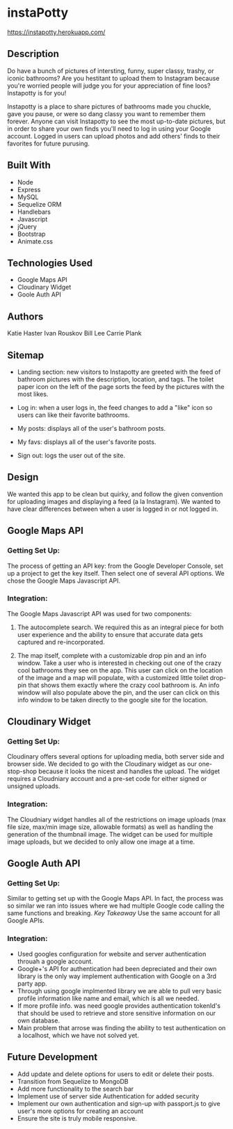 # instaPotty

https://instapotty.herokuapp.com/  

## Description

Do have a bunch of pictures of intersting, funny, super classy, trashy, or iconic bathrooms? Are you hestitant to upload them to Instagram because you're worried people will judge you for your appreciation of fine loos? Instapotty is for you! 

Instapotty is a place to share pictures of bathrooms made you chuckle, gave you pause, or were so dang classy you want to remember them forever. Anyone can visit Instapotty to see the most up-to-date pictures, but in order to share your own finds you'll need to log in using your Google account. Logged in users can upload photos and add others' finds to their favorites for future purusing.

## Built With

* Node
* Express
* MySQL
* Sequelize ORM
* Handlebars
* Javascript
* jQuery
* Bootstrap
* Animate.css

## Technologies Used

* Google Maps API
* Cloudinary Widget
* Goole Auth API 

## Authors

Katie Haster 
Ivan Rouskov 
Bill Lee
Carrie Plank

## Sitemap

- Landing section: new visitors to Instapotty are greeted with the feed of bathroom pictures with the description, location, and tags. The toilet paper icon on the left of the page sorts the feed by the pictures with the most likes. 

- Log in: when a user logs in, the feed changes to add a "like" icon so users can like their favorite bathrooms. 

- My posts: displays all of the user's bathroom posts.

- My favs: displays all of the user's favorite posts.

- Sign out: logs the user out of the site. 

## Design

We wanted this app to be clean but quirky, and follow the given convention for uploading images and displaying a feed (a la Instagram). We wanted to have clear differences between when a user is logged in or not logged in. 

## Google Maps API

### Getting Set Up: ###

The process of getting an API key: from the Google Developer Console, set up a project to get the key itself. Then select one of several API options. We chose the Google Maps Javascript API.

### Integration: ###

The Google Maps Javascript API was used for two components:

1. The autocomplete search. We required this as an integral piece for both user experience and the ability to ensure that accurate data gets captured and re-incorporated.

2. The map itself, complete with a customizable drop pin and an info window. 
Take a user who is interested in checking out one of the crazy cool bathrooms they see on the app. 
This user can click on the location of the image and a map will populate, with a customized little toilet drop-pin that shows them exactly where the crazy cool bathroom is. An info window will also populate
above the pin, and the user can click on this info window to be taken directly to
the google site for the location.

## Cloudinary Widget

### Getting Set Up: ###

Cloudinary offers several options for uploading media, both server side and browser side. We decided to go with the Cloudinary widget as our one-stop-shop because it looks the nicest and handles the upload. The widget requires a Cloudniary account and a pre-set code for either signed or unsigned uploads. 

### Integration: ###

The Cloudniary widget handles all of the restrictions on image uploads (max file size, max/min image size, allowable formats) as well as handling the generation of the thumbnail image. The widget can be used for multiple image uploads, but we decided to only allow one image at a time. 

## Google Auth API

### Getting Set Up: ###

Similar to getting set up with the Google Maps API. In fact, the process was so similar we ran into issues where we had multiple Google code calling the same functions and breaking. *Key Takeaway* Use the same account for all Google APIs.

### Integration: ###

* Used googles configuration for website and server authentication throuah a google account.
* Google+'s API for authentication had been depreciated and their own library is the only way
implement authentication with Google on a 3rd party app.
* Through using google implmented library we are able to pull very basic profile information
like name and email, which is all we needed.
* If more profile info. was need google provides authentication tokenId's that should be used to 
retrieve and store sensitive information on our own database.
* Main problem that arrose was finding the ability to test authentication on a localhost, which
we have not solved yet.

## Future Development 

* Add update and delete options for users to edit or delete their posts.
* Transition from Sequelize to MongoDB
* Add more functionality to the search bar 
* Implement use of server side Authentication for added security
* Implement our own authentication and sign-up with passport.js to give user's more options for creating an account
* Ensure the site is truly mobile responsive.

